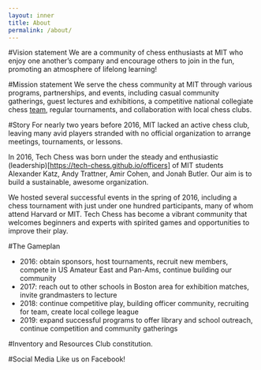 ```yaml
---
layout: inner
title: About
permalink: /about/
---
```

#Vision statement
We are a community of chess enthusiasts at MIT who enjoy one another’s company and encourage others to join in the fun, promoting an atmosphere of lifelong learning!

#Mission statement
We serve the chess community at MIT through various programs, partnerships, and events, including casual community gatherings, guest lectures and exhibitions, a competitive national collegiate chess [team]({{site.data.global.team_link}}), regular tournaments, and collaboration with local chess clubs.

#Story
For nearly two years before 2016, MIT lacked an active chess club, leaving many avid players stranded with no official organization to arrange meetings, tournaments, or lessons.  

In 2016, Tech Chess was born under the steady and enthusiastic (leadership)[https://tech-chess.github.io/officers] of MIT students Alexander Katz, Andy Trattner, Amir Cohen, and Jonah Butler. Our aim is to build a sustainable, awesome organization.

We hosted several successful events in the spring of 2016, including a chess tournament with just under one hundred participants, many of whom attend Harvard or MIT. Tech Chess has become a vibrant community that welcomes beginners and experts with spirited games and opportunities to improve their play.

#The Gameplan
- 2016: obtain sponsors, host tournaments, recruit new members, compete in US Amateur East and Pan-Ams, continue building our community
- 2017: reach out to other schools in Boston area for exhibition matches, invite grandmasters to lecture
- 2018: continue competitive play, building officer community, recruiting for team, create local college league
- 2019: expand successful programs to offer library and school outreach, continue competition and community gatherings

#Inventory and Resources
Club constitution.

#Social Media
Like us on Facebook! <div class="fb-like" data-href="https://facebook.com/mitchessclub" data-layout="button_count" data-action="like" data-size="small" data-show-faces="true" data-share="false"></div>
